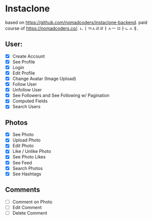 # Instaclone
  
based on https://github.com/nomadcoders/instaclone-backend. 
paid course of https://nomadcoders.co/. 
ㄴㅣㄲㅗㄹㄹㅏㅅㅡ ㅁㅏㄴㅅㅔ. 
  
## User:

- [x] Create Account
- [x] See Profile
- [x] Login
- [x] Edit Profile
- [x] Change Avatar (Image Upload)
- [x] Follow User
- [x] Unfollow User
- [x] See Followers and See Following w/ Pagination
- [x] Computed Fields
- [x] Search Users

## Photos

- [x] See Photo
- [x] Upload Photo
- [x] Edit Photo
- [x] Like / Unlike Photo
- [x] See Photo Likes
- [x] See Feed
- [x] Search Photos
- [x] See Hashtags

## Comments

- [ ] Comment on Photo
- [ ] Edit Comment
- [ ] Delete Comment
